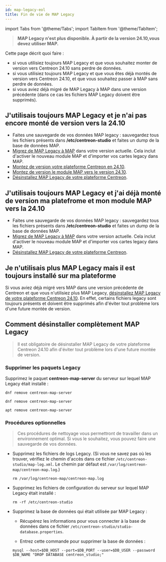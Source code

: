 ```yaml
---
id: map-legacy-eol
title: Fin de vie de MAP Legacy
---
```

import Tabs from '@theme/Tabs';
import TabItem from '@theme/TabItem';

> **MAP Legacy n'est plus disponible. À partir de la version 24.10,vous devez utiliser MAP.**

Cette page décrit quoi faire :

- si vous utilisiez toujours MAP Legacy et que vous souhaitez monter de version vers Centreon 24.10 sans perdre de données.
- si vous utilisiez toujours MAP Legacy et que vous êtes déjà montés de version vers Centreon 24.10, et que vous souhaitez passer à MAP sans perdre de données.
- si vous aviez déjà migré de MAP Legacy à MAP dans une version précédente (dans ce cas les fichiers MAP Legacy doivent être supprimés).

## J'utilisais toujours MAP Legacy et je n'ai pas encore monté de version vers la 24.10

* Faites une sauvegarde de vos données MAP legacy : sauvegardez tous les fichiers présents dans **/etc/centreon-studio** et faites un dump de la base de données MAP.
* [Migrez de MAP Legacy à MAP](import-into-map-web.md) dans votre version actuelle. Cela inclut d'activer le nouveau module MAP et d'importer vos cartes legacy dans MAP.
* [Montez de version votre plateforme Centreon en 24.10](../../upgrade/introduction).
* [Montez de version le module MAP vers le version 24.10](map-web-upgrade.md).
* [Désinstallez MAP Legacy de votre plateforme Centreon](#how-to-fully-uninstall-map-legacy).

## J'utilisais toujours MAP Legacy et j'ai déjà monté de version ma platefrome et mon module MAP vers la 24.10

* Faites une sauvegarde de vos données MAP legacy : sauvegardez tous les fichiers présents dans **/etc/centreon-studio** et faites un dump de la base de données MAP.
* [Migrez de MAP Legacy à MAP](import-into-map-web.md) dans votre version actuelle. Cela inclut d'activer le nouveau module MAP et d'importer vos cartes legacy dans MAP.
* [Désinstallez MAP Legacy de votre plateforme Centreon](#how-to-fully-uninstall-map-legacy).

## Je n'utilisais plus MAP Legacy mais il est toujours installé sur ma plateforme

Si vous aviez déjà migré vers MAP dans une version précédente de Centreon et que vous n'utilisiez plus MAP Legacy, [désinstallez MAP Legacy de votre plateforme Centreon 24.10](#how-to-fully-uninstall-map-legacy). En effet, certains fichiers legacy sont toujours présents et doivent être supprimés afin d'éviter tout problème lors d'une future montée de version.

## Comment désinstaller complètement MAP Legacy

> Il est obligatoire de désinstaller MAP Legacy de votre plateforme Centreon 24.10 afin d'éviter tout problème lors d'une future montée de version.

### Supprimer les paquets Legacy

Supprimez le paquet **centreon-map-server** du serveur sur lequel MAP Legacy était installé :

<Tabs groupId="sync">
<TabItem value="Alma / RHEL / Oracle Linux 8" label="Alma / RHEL / Oracle Linux 8">

```shell
dnf remove centreon-map-server
```

</TabItem>
<TabItem value="Alma / RHEL / Oracle Linux 9" label="Alma / RHEL / Oracle Linux 9">

```shell
dnf remove centreon-map-server
```

</TabItem>
<TabItem value="Debian 12" label="Debian 12">

```shell
apt remove centreon-map-server
```

</TabItem>
</Tabs>

### Procédures optionnelles

> Ces procédures de nettoyage vous permettront de travailler dans un environnement optimal. Si vous le souhaitez, vous pouvez faire une sauvegarde de vos données.

- Supprimez les fichiers de logs Legacy. (Si vous ne savez pas où les trouver, vérifiez le chemin d'accès dans ce fichier `/etc/centreon-studio/map-log.xml`. Le chemin par défaut est `/var/log/centreon-map/centreon-map.log`.)

  ```shell
  rm /var/log/centreon-map/centreon-map.log
  ```

- Supprimez les fichiers de configuration du serveur sur lequel MAP Legacy était installé :
  
  ```shell
  rm -rf /etc/centreon-studio
  ```

- Supprimez la base de données qui était utilisée par MAP Legacy :
  
  - Récupérez les informations pour vous connecter à la base de données dans ce fichier `/etc/centreon-studio/studio-database.properties`.

  - Entrez cette commande pour supprimer la base de données :

  ```shell
  mysql --host=$DB_HOST --port=$DB_PORT --user=$DB_USER --password $DB_NAME "DROP DATABASE centreon_studio;"
  ```
